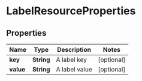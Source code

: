 

# LabelResourceProperties

## Properties

| Name | Type | Description | Notes |
| ------------ | ------------- | ------------- | ------------- |
| **key** | **String** | A label key |  [optional] |
| **value** | **String** | A label value |  [optional] |


